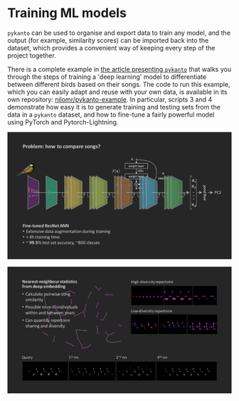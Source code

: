 
# Training ML models

`pykanto` can be used to organise and export data to train any model, and the
output (for example, similarity scores) can be imported back into the
dataset, which provides a convenient way of keeping every step of the project
together.

There is a complete example in [the article presenting `pykanto`](https://arxiv.org/pdf/2302.10340v1.pdf) that
walks you through the steps of training a 'deep learning' model to differentiate
between different birds based on their songs. The code to run this example,
which you can easily adapt and reuse with your own data, is available in its own
repository: [nilomr/pykanto-example](https://github.com/nilomr/pykanto-example).
In particular, scripts 3 and 4 demonstrate how easy it is to generate training
and testing sets from the data in a `pykanto` dataset, and how to fine-tune a fairly
powerful model using PyTorch and Pytorch-Lightning.

![resnet](../custom/resnetarch.jpg)
<br>

![featvecs](../custom/featvecs.jpg)

